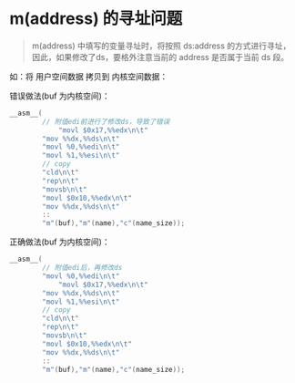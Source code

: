 # m(address) 的寻址问题

> m(address) 中填写的变量寻址时，将按照 ds:address 的方式进行寻址，因此，如果修改了ds，要格外注意当前的 address 是否属于当前 ds 段。

如：将 用户空间数据 拷贝到 内核空间数据：

错误做法(buf 为内核空间)：

```c
__asm__(
		// 附值edi前进行了修改ds，导致了错误
    		"movl $0x17,%%edx\n\t"
		"mov %%dx,%%ds\n\t"
		"movl %0,%%edi\n\t"
		"movl %1,%%esi\n\t"
		// copy
		"cld\n\t"
		"rep\n\t"
		"movsb\n\t"
		"movl $0x10,%%edx\n\t"
		"mov %%dx,%%ds\n\t"
		::
		"m"(buf),"m"(name),"c"(name_size));	
```

正确做法(buf 为内核空间)：

```c
__asm__(
		// 附值edi后，再修改ds
		"movl %0,%%edi\n\t"
    		"movl $0x17,%%edx\n\t"
		"mov %%dx,%%ds\n\t"
		"movl %1,%%esi\n\t"
		// copy
		"cld\n\t"
		"rep\n\t"
		"movsb\n\t"
		"movl $0x10,%%edx\n\t"
		"mov %%dx,%%ds\n\t"
		::
		"m"(buf),"m"(name),"c"(name_size));	
```
